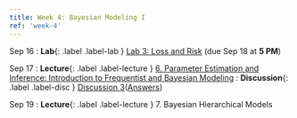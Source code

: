 ```yaml
---
title: Week 4: Bayesian Modeling I
ref: 'week-4'
---
```

Sep 16
: **Lab**{: .label .label-lab } [Lab 3: Loss and Risk](https://data102.datahub.berkeley.edu/hub/user-redirect/git-pull?repo=https%3A%2F%2Fgithub.com%2Fds-102%2Ffa24-materials&urlpath=lab%2Ftree%2Ffa24-materials%2F%2Flab%2Flab03%2Flab03.ipynb&branch=main) (due Sep 18 at **5 PM**)

Sep 17
: **Lecture**{: .label .label-lecture } [6. Parameter Estimation and Inference: Introduction to Frequentist and Bayesian Modeling](lecture/lec06)
: **Discussion**{: .label .label-disc } [Discussion 3](https://drive.google.com/file/d/1KdkLWwpdIMxgQotYYDK3g7EXDtKAvPmo/view?usp=sharing)([Answers](https://drive.google.com/file/d/1NywY2oCPaEFw3BGzUMckXRVim9KTZLVl/view?usp=sharing))

Sep 19
: **Lecture**{: .label .label-lecture } 7. Bayesian Hierarchical Models
